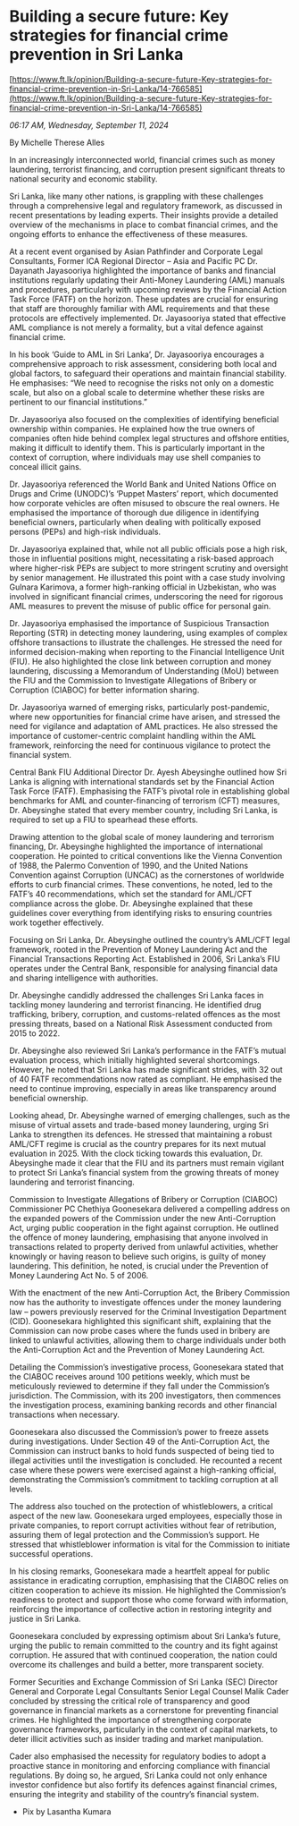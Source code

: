 # Building a secure future: Key strategies for financial crime prevention in Sri Lanka

[https://www.ft.lk/opinion/Building-a-secure-future-Key-strategies-for-financial-crime-prevention-in-Sri-Lanka/14-766585](https://www.ft.lk/opinion/Building-a-secure-future-Key-strategies-for-financial-crime-prevention-in-Sri-Lanka/14-766585)

*06:17 AM, Wednesday, September 11, 2024*

By Michelle Therese Alles

In an increasingly interconnected world, financial crimes such as money laundering, terrorist financing, and corruption present significant threats to national security and economic stability.

Sri Lanka, like many other nations, is grappling with these challenges through a comprehensive legal and regulatory framework, as discussed in recent presentations by leading experts. Their insights provide a detailed overview of the mechanisms in place to combat financial crimes, and the ongoing efforts to enhance the effectiveness of these measures.

At a recent event organised by Asian Pathfinder and Corporate Legal Consultants, Former ICA Regional Director – Asia and Pacific PC Dr. Dayanath Jayasooriya highlighted the importance of banks and financial institutions regularly updating their Anti-Money Laundering (AML) manuals and procedures, particularly with upcoming reviews by the Financial Action Task Force (FATF) on the horizon. These updates are crucial for ensuring that staff are thoroughly familiar with AML requirements and that these protocols are effectively implemented. Dr. Jayasooriya stated that effective AML compliance is not merely a formality, but a vital defence against financial crime.

In his book ‘Guide to AML in Sri Lanka’, Dr. Jayasooriya encourages a comprehensive approach to risk assessment, considering both local and global factors, to safeguard their operations and maintain financial stability. He emphasises: “We need to recognise the risks not only on a domestic scale, but also on a global scale to determine whether these risks are pertinent to our financial institutions.”

Dr. Jayasooriya also focused on the complexities of identifying beneficial ownership within companies. He explained how the true owners of companies often hide behind complex legal structures and offshore entities, making it difficult to identify them. This is particularly important in the context of corruption, where individuals may use shell companies to conceal illicit gains.

Dr. Jayasooriya referenced the World Bank and United Nations Office on Drugs and Crime (UNODC)’s ‘Puppet Masters’ report, which documented how corporate vehicles are often misused to obscure the real owners. He emphasised the importance of thorough due diligence in identifying beneficial owners, particularly when dealing with politically exposed persons (PEPs) and high-risk individuals.

Dr. Jayasooriya explained that, while not all public officials pose a high risk, those in influential positions might, necessitating a risk-based approach where higher-risk PEPs are subject to more stringent scrutiny and oversight by senior management. He illustrated this point with a case study involving Gulnara Karimova, a former high-ranking official in Uzbekistan, who was involved in significant financial crimes, underscoring the need for rigorous AML measures to prevent the misuse of public office for personal gain.

Dr. Jayasooriya emphasised the importance of Suspicious Transaction Reporting (STR) in detecting money laundering, using examples of complex offshore transactions to illustrate the challenges. He stressed the need for informed decision-making when reporting to the Financial Intelligence Unit (FIU). He also highlighted the close link between corruption and money laundering, discussing a Memorandum of Understanding (MoU) between the FIU and the Commission to Investigate Allegations of Bribery or Corruption (CIABOC) for better information sharing.

Dr. Jayasooriya warned of emerging risks, particularly post-pandemic, where new opportunities for financial crime have arisen, and stressed the need for vigilance and adaptation of AML practices. He also stressed the importance of customer-centric complaint handling within the AML framework, reinforcing the need for continuous vigilance to protect the financial system.

Central Bank FIU Additional Director Dr. Ayesh Abeysinghe outlined how Sri Lanka is aligning with international standards set by the Financial Action Task Force (FATF). Emphasising the FATF’s pivotal role in establishing global benchmarks for AML and counter-financing of terrorism (CFT) measures, Dr. Abeysinghe stated that every member country, including Sri Lanka, is required to set up a FIU to spearhead these efforts.

Drawing attention to the global scale of money laundering and terrorism financing, Dr. Abeysinghe highlighted the importance of international cooperation. He pointed to critical conventions like the Vienna Convention of 1988, the Palermo Convention of 1990, and the United Nations Convention against Corruption (UNCAC) as the cornerstones of worldwide efforts to curb financial crimes. These conventions, he noted, led to the FATF’s 40 recommendations, which set the standard for AML/CFT compliance across the globe. Dr. Abeysinghe explained that these guidelines cover everything from identifying risks to ensuring countries work together effectively.

Focusing on Sri Lanka, Dr. Abeysinghe outlined the country’s AML/CFT legal framework, rooted in the Prevention of Money Laundering Act and the Financial Transactions Reporting Act. Established in 2006, Sri Lanka’s FIU operates under the Central Bank, responsible for analysing financial data and sharing intelligence with authorities.

Dr. Abeysinghe candidly addressed the challenges Sri Lanka faces in tackling money laundering and terrorist financing. He identified drug trafficking, bribery, corruption, and customs-related offences as the most pressing threats, based on a National Risk Assessment conducted from 2015 to 2022.

Dr. Abeysinghe also reviewed Sri Lanka’s performance in the FATF’s mutual evaluation process, which initially highlighted several shortcomings. However, he noted that Sri Lanka has made significant strides, with 32 out of 40 FATF recommendations now rated as compliant. He emphasised the need to continue improving, especially in areas like transparency around beneficial ownership.

Looking ahead, Dr. Abeysinghe warned of emerging challenges, such as the misuse of virtual assets and trade-based money laundering, urging Sri Lanka to strengthen its defences. He stressed that maintaining a robust AML/CFT regime is crucial as the country prepares for its next mutual evaluation in 2025. With the clock ticking towards this evaluation, Dr. Abeysinghe made it clear that the FIU and its partners must remain vigilant to protect Sri Lanka’s financial system from the growing threats of money laundering and terrorist financing.

Commission to Investigate Allegations of Bribery or Corruption (CIABOC) Commissioner PC Chethiya Goonesekara delivered a compelling address on the expanded powers of the Commission under the new Anti-Corruption Act, urging public cooperation in the fight against corruption. He outlined the offence of money laundering, emphasising that anyone involved in transactions related to property derived from unlawful activities, whether knowingly or having reason to believe such origins, is guilty of money laundering. This definition, he noted, is crucial under the Prevention of Money Laundering Act No. 5 of 2006.

With the enactment of the new Anti-Corruption Act, the Bribery Commission now has the authority to investigate offences under the money laundering law – powers previously reserved for the Criminal Investigation Department (CID). Goonesekara highlighted this significant shift, explaining that the Commission can now probe cases where the funds used in bribery are linked to unlawful activities, allowing them to charge individuals under both the Anti-Corruption Act and the Prevention of Money Laundering Act.

Detailing the Commission’s investigative process, Goonesekara stated that the CIABOC receives around 100 petitions weekly, which must be meticulously reviewed to determine if they fall under the Commission’s jurisdiction. The Commission, with its 200 investigators, then commences the investigation process, examining banking records and other financial transactions when necessary.

Goonesekara also discussed the Commission’s power to freeze assets during investigations. Under Section 49 of the Anti-Corruption Act, the Commission can instruct banks to hold funds suspected of being tied to illegal activities until the investigation is concluded. He recounted a recent case where these powers were exercised against a high-ranking official, demonstrating the Commission’s commitment to tackling corruption at all levels.

The address also touched on the protection of whistleblowers, a critical aspect of the new law. Goonesekara urged employees, especially those in private companies, to report corrupt activities without fear of retribution, assuring them of legal protection and the Commission’s support. He stressed that whistleblower information is vital for the Commission to initiate successful operations.

In his closing remarks, Goonesekara made a heartfelt appeal for public assistance in eradicating corruption, emphasising that the CIABOC relies on citizen cooperation to achieve its mission. He highlighted the Commission’s readiness to protect and support those who come forward with information, reinforcing the importance of collective action in restoring integrity and justice in Sri Lanka.

Goonesekara concluded by expressing optimism about Sri Lanka’s future, urging the public to remain committed to the country and its fight against corruption. He assured that with continued cooperation, the nation could overcome its challenges and build a better, more transparent society.

Former Securities and Exchange Commission of Sri Lanka (SEC) Director General and Corporate Legal Consultants Senior Legal Counsel Malik Cader concluded by stressing the critical role of transparency and good governance in financial markets as a cornerstone for preventing financial crimes. He highlighted the importance of strengthening corporate governance frameworks, particularly in the context of capital markets, to deter illicit activities such as insider trading and market manipulation.

Cader also emphasised the necessity for regulatory bodies to adopt a proactive stance in monitoring and enforcing compliance with financial regulations. By doing so, he argued, Sri Lanka could not only enhance investor confidence but also fortify its defences against financial crimes, ensuring the integrity and stability of the country’s financial system.

- Pix by Lasantha Kumara

